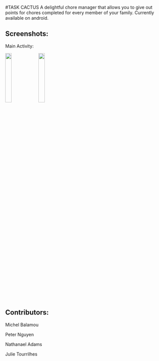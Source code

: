 #TASK CACTUS
  A delightful chore manager that allows you to give out points for chores completed for every member of your family.
  Currently available on android.

## Screenshots:
  Main Activity:

  <img src="https://i.imgur.com/QZ5XNXE.png" width="20%"/> <img src="https://i.imgur.com/MAsbZtd.png" width="20%"/>


## Contributors:
  Michel Balamou

  Peter Nguyen

  Nathanael Adams

  Julie Tourrilhes
